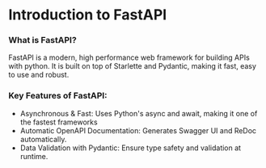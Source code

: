 # Introduction to FastAPI

### What is FastAPI?
FastAPI is a modern, high performance web framework for building APIs with python. It is built on top of Starlette and Pydantic, making it fast, easy to use and robust.

### Key Features of FastAPI:
<ul>
    <li>Asynchronous & Fast: Uses Python's async and await, making it one of the fastest frameworks</li>
    <li>Automatic OpenAPI Documentation: Generates Swagger UI and ReDoc automatically.</li>
    <li>Data Validation with Pydantic: Ensure type safety and validation at runtime.</li>
</ul>